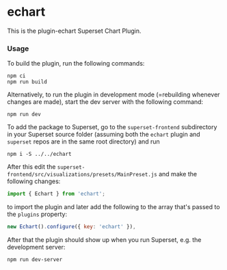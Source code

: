 # echart

This is the plugin-echart Superset Chart Plugin.

### Usage

To build the plugin, run the following commands:

```
npm ci
npm run build
```

Alternatively, to run the plugin in development mode (=rebuilding whenever changes are made), start the dev server with the following command:

```
npm run dev
```

To add the package to Superset, go to the `superset-frontend` subdirectory in your Superset source folder (assuming both the `echart` plugin and `superset` repos are in the same root directory) and run
```
npm i -S ../../echart
```

After this edit the `superset-frontend/src/visualizations/presets/MainPreset.js` and make the following changes:

```js
import { Echart } from 'echart';
```

to import the plugin and later add the following to the array that's passed to the `plugins` property:
```js
new Echart().configure({ key: 'echart' }),
```

After that the plugin should show up when you run Superset, e.g. the development server:

```
npm run dev-server
```
